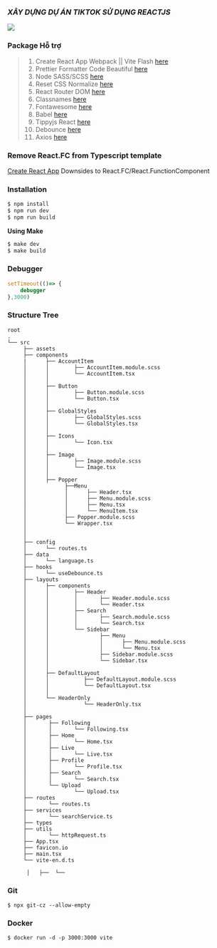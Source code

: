### ***XÂY DỰNG DỰ ÁN TIKTOK SỬ DỤNG REACTJS***
<div style = "display : flex; align-items: center">
<img src = "https://img.youtube.com/vi/VCgk2y-LUJY/mqdefault.jpg"/>


</div>


### Package Hỗ trợ 
>1. Create React App Webpack || Vite Flash [here](https://reactjs.org/)
>2. Prettier Formatter Code Beautiful [here](https://prettier.io/)
>3. Node SASS/SCSS [here](https://sass-lang.com/)
>4. Reset CSS Normalize [here](https://necolas.github.io/normalize.css/)
>5. React Router DOM [here](https://reactrouter.com/docs/en/v6/getting-started/overview)
>5. Classnames [here](https://github.com/JedWatson/classnames)
>6. Fontawesome [here](https://fontawesome.com/)
>7. Babel [here](https://babeljs.io/)
>8. Tippyjs React [here](https://github.com/atomiks/tippyjs-react)
>9. Debounce [here](https://github.com/jgarber623/javascript-debounce)
>10. Axios [here](https://github.com/axios/axios)


### Remove React.FC from Typescript template
[Create React App](https://github.com/facebook/create-react-app/pull/8177) Downsides to React.FC/React.FunctionComponent
### Installation
```bash
$ npm install
$ npm run dev
$ npm run build
```
**Using Make**
```bash
$ make dev
$ make build
```
### Debugger
```js
setTimeout(()=> {
    debugger
},3000)
```
### Structure Tree
```
root
.
└── src
     ├── assets
     ├── components
     |      ├── AccountItem
     │      │        ├── AccountItem.module.scss
     │      │        └── AccountItem.tsx
     │      │ 
     │      ├── Button
     │      │        ├── Button.module.scss
     │      │        └── Button.tsx
     │      │ 
     │      ├── GlobalStyles
     │      │        ├── GlobalStyles.scss
     │      │        └── GlobalStyles.tsx
     │      │ 
     │      ├── Icons
     │      │        └── Icon.tsx
     │      │ 
     │      ├── Image
     │      │        ├── Image.module.scss
     │      │        └── Image.tsx
     │      │ 
     │      ├── Popper
     │            ├──Menu
     │            │      ├── Header.tsx
     │            │      ├── Menu.module.scss
     │            │      ├── Menu.tsx
     │            │      └── MenuItem.tsx
     │            ├── Popper.module.scss
     │            └── Wrapper.tsx
     │
     │
     ├── config
     │      └── routes.ts
     ├── data
     │      └── language.ts
     ├── hooks
     │      └── useDebounce.ts  
     ├── layouts
     │      ├── components
     │      │        ├── Header
     │      │        │       ├── Header.module.scss
     │      │        │       └── Header.tsx
     │      │        ├── Search
     │      │        │       ├── Search.module.scss
     │      │        │       └── Search.tsx
     │      │        └── Sidebar
     │      │                ├── Menu
     │      │                │      ├── Menu.module.scss
     │      │                │      └── Menu.tsx
     │      │                ├── Sidebar.module.scss 
     │      │                └── Sidebar.tsx
     │      │
     │      ├── DefaultLayout
     │      │           ├── DefaultLayout.module.scss
     │      │           └── DefaultLayout.tsx
     │      │
     │      └── HeaderOnly
     │                  └── HeaderOnly.tsx
     │
     ├── pages
     │       ├── Following
     │       │       └── Following.tsx
     │       ├── Home
     │       │       └── Home.tsx
     │       ├── Live
     │       │       └── Live.tsx
     │       ├── Profile
     │       │       └── Profile.tsx
     │       ├── Search
     │       │       └── Search.tsx
     │       └── Upload
     │               └── Upload.tsx
     ├── routes
     │       └── routes.ts
     ├── services
     │       └── searchService.ts
     ├── types
     ├── utils
     │       └── httpRequest.ts
     ├── App.tsx
     ├── favicon.io
     ├── main.tsx
     └── vite-en.d.ts

      │   ├──  └──
```
### Git 
```
$ npx git-cz --allow-empty
```
### Docker
```
$ docker run -d -p 3000:3000 vite
```
